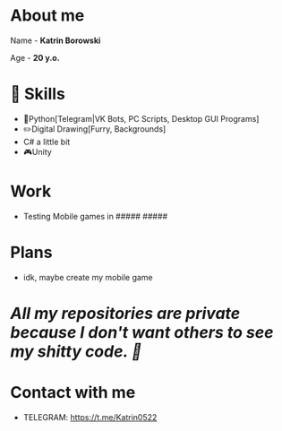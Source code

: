 # About me

Name - **Katrin Borowski**

Age - **20 y.o.**

# 🦝 Skills

- 🐍Python[Telegram|VK Bots, PC Scripts, Desktop GUI Programs]
- ✏️Digital Drawing[Furry, Backgrounds]
- C# a little bit
- 🎮Unity

# Work
- Testing Mobile games in ##### #####

# Plans

- idk, maybe create my mobile game

# ***All my repositories are private because I don't want others to see my shitty code. :slightly_frowning_face:***


# Contact with me

- TELEGRAM: https://t.me/Katrin0522
